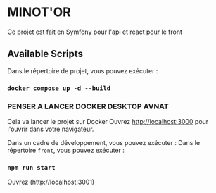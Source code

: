# MINOT'OR

Ce projet est fait en Symfony pour l'api et react pour le front
## Available Scripts

Dans le répertoire de projet, vous pouvez exécuter :
### `docker compose up -d --build`

### PENSER A LANCER DOCKER DESKTOP AVNAT

Cela va lancer le projet sur Docker
Ouvrez [http://localhost:3000](http://localhost:3000) pour l'ouvrir dans votre navigateur.

Dans un cadre de développement, vous pouvez exécuter :
Dans le répertoire `front`, vous pouvez exécuter :
### `npm run start`

Ouvrez (http://localhost:3001)
